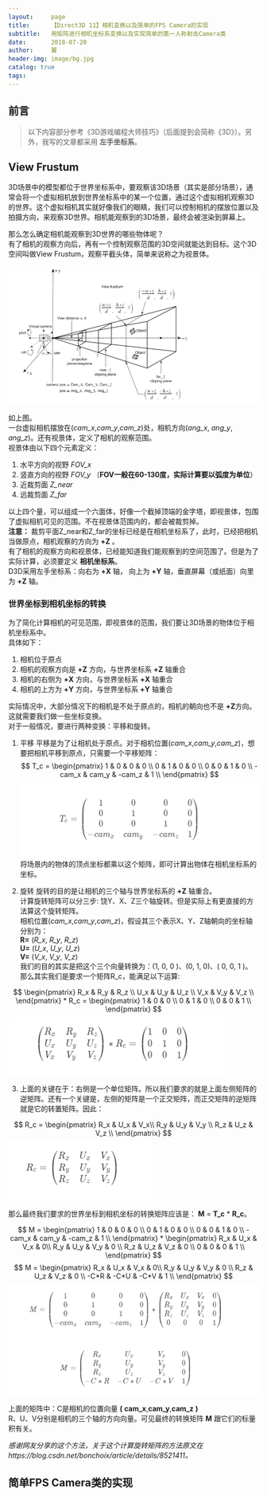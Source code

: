 ```yaml
---
layout:     page
title:      【Direct3D 11】相机变换以及简单的FPS Camera的实现
subtitle:   用矩阵进行相机坐标系变换以及实现简单的第一人称射击Camera类
date:       2018-07-20
author:     翼
header-img: image/bg.jpg
catalog: true
tags:
---
```

## 前言

>以下内容部分参考《3D游戏编程大师技巧》（后面提到会简称《3D》）。另外，我写的文章都采用 **左手坐标系**。

## View Frustum
3D场景中的模型都位于世界坐标系中，要观察该3D场景（其实是部分场景），通常会将一个虚拟相机放到世界坐标系中的某一个位置，通过这个虚拟相机观察3D的世界。这个虚拟相机其实就好像我们的眼睛，我们可以控制相机的摆放位置以及拍摄方向，来观察3D世界。相机能观察到的3D场景，最终会被渲染到屏幕上。  

那么怎么确定相机能观察到3D世界的哪些物体呢？  
有了相机的观察方向后，再有一个控制观察范围的3D空间就能达到目标。这个3D空间叫做View Frustum，观察平截头体，简单来说称之为视景体。  

![view frustum](https://raw.githubusercontent.com/ttyrion/ttyrion.github.io/master/image/direct3d/camera/view_frustum.png)  

如上图。  
一台虚拟相机摆放在(*cam_x*,*cam_y*,*cam_z*)处，相机方向(*ang_x*, *ang_y*, *ang_z*)。还有视景体，定义了相机的观察范围。  
视景体由以下四个元素定义：  
1. 水平方向的视野 *FOV_x*
1. 竖直方向的视野 *FOV_y* （**FOV一般在60-130度，实际计算要以弧度为单位**）
1. 近裁剪面 *Z_near*
1. 远裁剪面 *Z_far*  

以上四个量，可以组成一个六面体，好像一个截掉顶端的金字塔，即视景体，包围了虚拟相机可见的范围。不在视景体范围内的，都会被裁剪掉。   
**注意：** 裁剪平面Z_near和Z_far的坐标已经是在相机坐标系了，此时，已经把相机当做原点，相机观察的方向为 **+Z** 。  
有了相机的观察方向和视景体，已经能知道我们能观察到的空间范围了。但是为了实际计算，必须要定义 **相机坐标系**。  
D3D采用左手坐标系：向右为 **+X** 轴， 向上为 **+Y** 轴，垂直屏幕（或纸面）向里为 **+Z** 轴。  

### 世界坐标到相机坐标的转换
为了简化计算相机的可见范围，即视景体的范围，我们要让3D场景的物体位于相机坐标系中。  
具体如下：  
1. 相机位于原点
1. 相机的观察方向是 **+Z** 方向，与世界坐标系 **+Z** 轴重合
1. 相机的右侧为 **+X** 方向，与世界坐标系 **+X** 轴重合
1. 相机的上方为 **+Y** 方向，与世界坐标系 **+Y** 轴重合

实际情况中，大部分情况下的相机是不处于原点的，相机的朝向也不是 **+Z**方向。这就需要我们做一些坐标变换。  
对于一般情况，要进行两种变换：平移和旋转。  
1. 平移
平移是为了让相机处于原点。对于相机位置(*cam_x*,*cam_y*,*cam_z*)，想要把相机平移到原点，只需要一个平移矩阵：  
$$ T_c =
\begin{pmatrix}
	1 & 0 & 0 & 0 \\
	0 & 1 & 0 & 0 \\
	0 & 0 & 1 & 0 \\
  -cam_x & cam_y & -cam_z & 1 \\
\end{pmatrix}
$$
![Tc](https://raw.githubusercontent.com/ttyrion/ttyrion.github.io/master/image/direct3d/camera/Tc.png)
将场景内的物体的顶点坐标都乘以这个矩阵，即可计算出物体在相机坐标系的坐标。  

1. 旋转
旋转的目的是让相机的三个轴与世界坐标系的 **+Z** 轴重合。  
计算旋转矩阵可以分三步: 饶Y、X、Z三个轴旋转。但是实际上有更直接的方法算这个旋转矩阵。  
相机位置(*cam_x*,*cam_y*,*cam_z*)，假设其三个表示X、Y、Z轴朝向的坐标轴分别为：  
**R=** (*R_x*, *R_y*, *R_z*)  
**U=** (*U_x*, *U_y*, *U_z*)  
**V=** (*V_x*, *V_y*, *V_z*)  
我们的目的其实是把这个三个向量转换为：(1, 0, 0 )、(0, 1, 0)、( 0, 0, 1 )。  
那么其实我们是要求一个矩阵R_c，能满足以下运算:  

$$
\begin{pmatrix}
	R_x & R_y & R_z \\
	U_x & U_y & U_z \\
	V_x & V_y & V_z \\
\end{pmatrix}
*
R_c =
\begin{pmatrix}
	1 & 0 & 0 \\
	0 & 1 & 0 \\
	0 & 0 & 1 \\
\end{pmatrix}
$$
![get rc](https://raw.githubusercontent.com/ttyrion/ttyrion.github.io/master/image/direct3d/camera/get_Rc.png)

3. 上面的关键在于：右侧是一个单位矩阵。所以我们要求的就是上面左侧矩阵的逆矩阵。还有一个关键是，左侧的矩阵是一个正交矩阵，而正交矩阵的逆矩阵就是它的转置矩阵。因此：  

$$
R_c =
\begin{pmatrix}
	R_x & U_x & V_x\\
	R_y & U_y & V_y \\
	R_z & U_z & V_z \\
\end{pmatrix}
$$
![rc](https://raw.githubusercontent.com/ttyrion/ttyrion.github.io/master/image/direct3d/camera/Rc.png)

那么最终我们要求的世界坐标到相机坐标的转换矩阵应该是： **M** = **T_c** * **R_c**。  

$$
M =
\begin{pmatrix}
	1 & 0 & 0 & 0 \\
	0 & 1 & 0 & 0 \\
	0 & 0 & 1 & 0 \\
  -cam_x & cam_y & -cam_z & 1 \\
\end{pmatrix}
*
\begin{pmatrix}
	R_x & U_x & V_x & 0\\
	R_y & U_y & V_y & 0 \\
	R_z & U_z & V_z & 0 \\
  0 & 0 & 0 & 1 \\
\end{pmatrix}
$$
$$
M =
\begin{pmatrix}
	R_x & U_x & V_x & 0\\
	R_y & U_y & V_y & 0 \\
	R_z & U_z & V_z & 0 \\
  -C*R & -C*U & -C*V & 1 \\
\end{pmatrix}
$$
![M](https://raw.githubusercontent.com/ttyrion/ttyrion.github.io/master/image/direct3d/camera/M.png)

上面的矩阵中：C是相机的位置向量 **(** **cam_x**,**cam_y**,**cam_z** **)**  
R、U、V分别是相机的三个轴的方向向量。可见最终的转换矩阵 **M** 跟它们的标量积有关。  

*感谢网友分享的这个方法，关于这个计算旋转矩阵的方法原文在https://blog.csdn.net/bonchoix/article/details/8521411。*

## 简单FPS Camera类的实现

